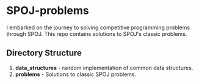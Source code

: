 # SPOJ-problems
I embarked on the journey to solving competitive programming problems through SPOJ. This repo contains solutions to SPOJ's classic problems.

## Directory Structure
  1. **data_structures** - random implementation of common data structures.
  2. **problems** - Solutions to classic SPOJ problems.
